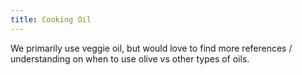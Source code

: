 ```yaml
---
title: Cooking Oil
---
```


We primarily use veggie oil, but would love to find more references / understanding on when to use olive vs other types of oils.
